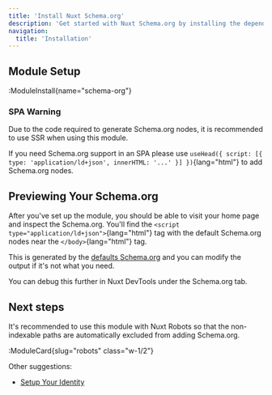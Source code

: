 ```yaml
---
title: 'Install Nuxt Schema.org'
description: 'Get started with Nuxt Schema.org by installing the dependency to your project.'
navigation:
  title: 'Installation'
---
```


## Module Setup

:ModuleInstall{name="schema-org"}

### SPA Warning

Due to the code required to generate Schema.org nodes, it is recommended to use SSR when using this module.

If you need Schema.org support in an SPA please use `useHead({ script: [{ type: 'application/ld+json', innerHTML: '...' }] })`{lang="html"} to add Schema.org nodes.

## Previewing Your Schema.org

After you've set up the module, you should be able to visit your home page and inspect the Schema.org. You'll find the
`<script type="application/ld+json">`{lang="html"} tag with the default Schema.org nodes near the `</body>`{lang="html"} tag.

This is generated by the [defaults Schema.org](/docs/schema-org/guides/default-schema-org) and you can modify the output
if it's not what you need.

You can debug this further in Nuxt DevTools under the Schema.org tab.

## Next steps

It's recommended to use this module with Nuxt Robots so that the non-indexable paths are automatically excluded from adding
Schema.org.

:ModuleCard{slug="robots" class="w-1/2"}


Other suggestions:

- [Setup Your Identity](/docs/schema-org/guides/quick-setup)
